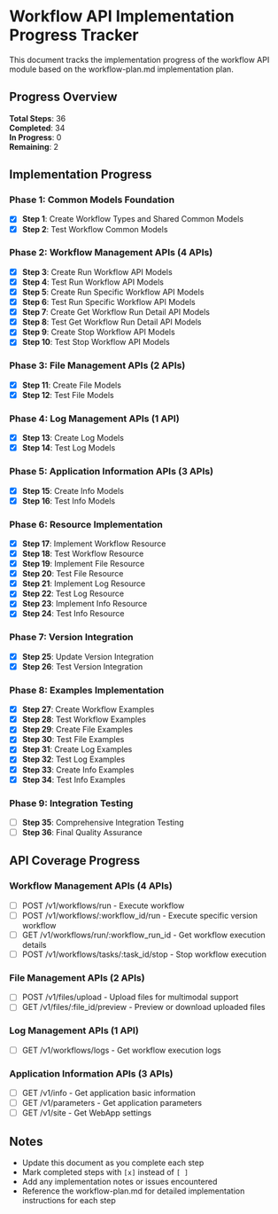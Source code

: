 # Workflow API Implementation Progress Tracker

This document tracks the implementation progress of the workflow API module based on the workflow-plan.md implementation plan.

## Progress Overview

**Total Steps**: 36  
**Completed**: 34  
**In Progress**: 0  
**Remaining**: 2

## Implementation Progress

### Phase 1: Common Models Foundation

- [x] **Step 1**: Create Workflow Types and Shared Common Models
- [x] **Step 2**: Test Workflow Common Models

### Phase 2: Workflow Management APIs (4 APIs)

- [x] **Step 3**: Create Run Workflow API Models
- [x] **Step 4**: Test Run Workflow API Models
- [x] **Step 5**: Create Run Specific Workflow API Models
- [x] **Step 6**: Test Run Specific Workflow API Models
- [x] **Step 7**: Create Get Workflow Run Detail API Models
- [x] **Step 8**: Test Get Workflow Run Detail API Models
- [x] **Step 9**: Create Stop Workflow API Models
- [x] **Step 10**: Test Stop Workflow API Models

### Phase 3: File Management APIs (2 APIs)

- [x] **Step 11**: Create File Models
- [x] **Step 12**: Test File Models

### Phase 4: Log Management APIs (1 API)

- [x] **Step 13**: Create Log Models
- [x] **Step 14**: Test Log Models

### Phase 5: Application Information APIs (3 APIs)

- [x] **Step 15**: Create Info Models
- [x] **Step 16**: Test Info Models

### Phase 6: Resource Implementation

- [x] **Step 17**: Implement Workflow Resource
- [x] **Step 18**: Test Workflow Resource
- [x] **Step 19**: Implement File Resource
- [x] **Step 20**: Test File Resource
- [x] **Step 21**: Implement Log Resource
- [x] **Step 22**: Test Log Resource
- [x] **Step 23**: Implement Info Resource
- [x] **Step 24**: Test Info Resource

### Phase 7: Version Integration

- [x] **Step 25**: Update Version Integration
- [x] **Step 26**: Test Version Integration

### Phase 8: Examples Implementation

- [x] **Step 27**: Create Workflow Examples
- [x] **Step 28**: Test Workflow Examples
- [x] **Step 29**: Create File Examples
- [x] **Step 30**: Test File Examples
- [x] **Step 31**: Create Log Examples
- [x] **Step 32**: Test Log Examples
- [x] **Step 33**: Create Info Examples
- [x] **Step 34**: Test Info Examples

### Phase 9: Integration Testing

- [ ] **Step 35**: Comprehensive Integration Testing
- [ ] **Step 36**: Final Quality Assurance

## API Coverage Progress

### Workflow Management APIs (4 APIs)
- [ ] POST /v1/workflows/run - Execute workflow
- [ ] POST /v1/workflows/:workflow_id/run - Execute specific version workflow
- [ ] GET /v1/workflows/run/:workflow_run_id - Get workflow execution details
- [ ] POST /v1/workflows/tasks/:task_id/stop - Stop workflow execution

### File Management APIs (2 APIs)
- [ ] POST /v1/files/upload - Upload files for multimodal support
- [ ] GET /v1/files/:file_id/preview - Preview or download uploaded files

### Log Management APIs (1 API)
- [ ] GET /v1/workflows/logs - Get workflow execution logs

### Application Information APIs (3 APIs)
- [ ] GET /v1/info - Get application basic information
- [ ] GET /v1/parameters - Get application parameters
- [ ] GET /v1/site - Get WebApp settings

## Notes

- Update this document as you complete each step
- Mark completed steps with `[x]` instead of `[ ]`
- Add any implementation notes or issues encountered
- Reference the workflow-plan.md for detailed implementation instructions for each step